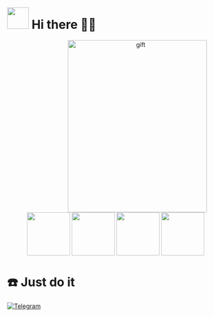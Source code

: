 <h1 aligh="center">

<img src="https://i.giphy.com/media/KzJkzjggfGN5Py6nkT/200.webp" width="50" height="50"> 
 Hi there  👋🏻
</h1> 

 
<div align="center">
 
<img alt='gift' width='80%' height="400" align='right'  src='https://c.tenor.com/UttC4AITYR4AAAAd/full-stack-developer.gif'>

</div>



<div align="center">
 <img src="https://media3.giphy.com/media/ln7z2eWriiQAllfVcn/200w.webp" width="100">      
 <img src="https://i.giphy.com/media/eNAsjO55tPbgaor7ma/200w.webp" width="100">  
    <img src="https://media.giphy.com/media/XAxylRMCdpbEWUAvr8/200.webp" width="100">
 <img src="https://media.giphy.com/media/fsEaZldNC8A1PJ3mwp/200.webp" width="100">   


</div>


<h1 aligh="center">
☎️ Just do it 
</h1> 

<a href="https://t.me/your_username" target="_blank">
  <img src="https://img.shields.io/badge/-Telegram-%230077B5?style=for-the-badge&logo=telegram&logoColor=white" alt="Telegram">
</a>

<!--
<div align="center">
  <img src="https://i.giphy.com/media/KzJkzjggfGN5Py6nkT/200.webp" width="100">      
 <img src="https://i.giphy.com/media/IdyAQJVN2kVPNUrojM/200.webp" width="100">
 <img src="https://media.giphy.com/media/kdFc8fubgS31b8DsVu/200.webp" width="100">
 <img src="https://media.giphy.com/media/gHnBLyeYE6hboT3t3o/200.webp" width="100">
</div>
-->


